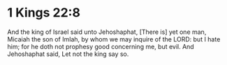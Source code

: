 # 1 Kings 22:8

And the king of Israel said unto Jehoshaphat, [There is] yet one man, Micaiah the son of Imlah, by whom we may inquire of the LORD: but I hate him; for he doth not prophesy good concerning me, but evil. And Jehoshaphat said, Let not the king say so.